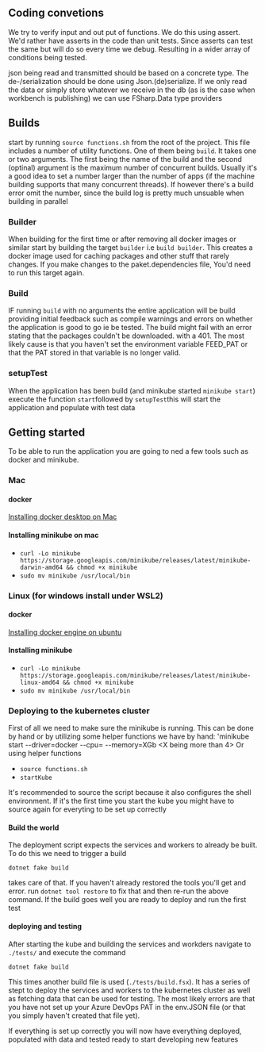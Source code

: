 ## Coding convetions

We try to verify input and out put of functions. We do this using assert. We'd rather have asserts in the code than unit tests. Since asserts can test the same but will do so every time we debug. Resulting in a wider array of conditions being tested.

json being read and transmitted should be based on a concrete type. The de-/serialization should be done using Json.(de)serialize. If we only read the data or simply store whatever we receive in the db (as is the case when workbench is publishing) we can use FSharp.Data type providers

## Builds

start by running `source functions.sh` from the root of the project. This file includes a number of utility functions. One of them being `build`. It takes one or two arguments. The first being the name of the build and the second (optinal) argument is the maximum number of concurrent builds. Usually it's a good idea to set a number larger than the number of apps (if the machine building supports that many concurrent threads). If however there's a build error omit the number, since the build log is pretty much unsuable when building in parallel

### Builder
When building for the first time or after removing all docker images or similar start by building the target `builder` i.e `build builder`.
This creates a docker image used for caching packages and other stuff that rarely changes. If you make changes to the paket.dependencies file, You'd need to run this target again.

### Build
IF running `build` with no arguments the entire application will be build providing initial feedback such as compile warnings and errors on whether the application is good to go ie be tested. The build might fail with an error stating that the packages couldn't be downloaded. with a 401. The most likely cause is that you haven't set the environment variable FEED_PAT or that the PAT stored in that variable is no longer valid.

### setupTest
When the application has been build (and minikube started `minikube start`) execute the function `start`followed by `setupTest`this will start the application and populate with test data

## Getting started
To be able to run the application you are going to ned a few tools such as docker and minikube.
### Mac

#### docker
[Installing docker desktop on Mac](https://docs.docker.com/docker-for-mac/install/)

#### Installing minikube on mac
- `curl -Lo minikube https://storage.googleapis.com/minikube/releases/latest/minikube-darwin-amd64 && chmod +x minikube`
- `sudo mv minikube /usr/local/bin`

### Linux (for windows install under WSL2)

#### docker
[Installing docker engine on ubuntu](https://docs.docker.com/engine/install/ubuntu/#install-using-the-repository)

#### Installing minikube
- `curl -Lo minikube https://storage.googleapis.com/minikube/releases/latest/minikube-linux-amd64 && chmod +x minikube`
- `sudo mv minikube /usr/local/bin`

### Deploying to the kubernetes cluster
First of all we need to make sure the minikube is running. This can be done by hand or by utilizing some helper functions we have
by hand: 'minikube start --driver=docker --cpu=<number of CPUs you can spare> --memory=XGb <X being more than 4>
Or using helper functions
- `source functions.sh`
- `startKube`

It's recommended to source the script because it also configures the shell environment. If it's the first time you start the kube you might have to source again for everyting to be set up correctly

#### Build the world
The deployment script expects the services and workers to already be built. To do this we need to trigger a build

    dotnet fake build 

takes care of that. If you haven't already restored the tools you'll get and error. run `dotnet tool restore` to fix that and then re-run the above command.
If the build goes well you are ready to deploy and run the first test

#### deploying and testing
After starting the kube and building the services and workders navigate to `./tests/` and execute the command

    dotnet fake build

This times another build file is used (`./tests/build.fsx`). It has a series of stept to deploy the services and workers to the kubernetes cluster as well as fetching data that can be used for testing. The most likely errors are that you have not set up your Azure DevOps PAT in the env.JSON file (or that you simply haven't created that file yet).

If everything is set up correctly you will now have everything deployed, populated with data and tested ready to start developing new features

